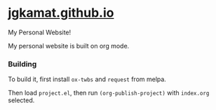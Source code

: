 [jgkamat.github.io](http://jgkamat.github.io)
=================

My Personal Website!

My personal website is built on org mode. 

### Building

To build it, first install `ox-twbs` and `request` from melpa.

Then load `project.el`, then run `(org-publish-project)` with `index.org` selected.

